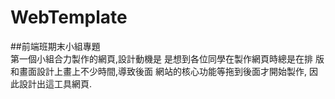 # WebTemplate
##前端班期末小組專題  
第⼀個⼩組合⼒製作的網⾴,設計動機是
是想到各位同學在製作網⾴時總是在排
版和畫⾯設計上畫上不少時間,導致後⾯
網站的核⼼功能等拖到後⾯才開始製作,
因此設計出這⼯具網⾴.
